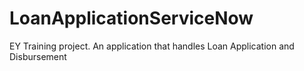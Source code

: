 # LoanApplicationServiceNow
EY Training project. An application that handles Loan Application and Disbursement

